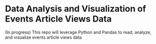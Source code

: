 # Data Analysis and Visualization of Events Article Views Data
(In progress)
This repo will leverage Python and Pandas to read, analyze, and visualize events article views data

